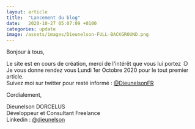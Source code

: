 ```yaml
---
layout: article
title:  "Lancement du blog"
date:   2020-10-27 05:07:09 +0100
categories: update
image: /assets/images/Dieunelson-FULL-BACKGROUND.png
---
```

Bonjour à tous,

Le site est en cours de création, merci de l'intérêt que vous lui portez :D<br>
Je vous donne rendez vous Lundi 1er Octobre 2020 pour le tout premier article.<br>
Suivez moi sur twitter pour resté informé : [@DieunelsonFR](https://twitter.com/DieunelsonFR)

Cordialement,

Dieunelson DORCELUS<br>
Développeur et Consultant Freelance<br>
Linkedin : [@dieunelson](https://www.linkedin.com/in/dieunelson/)
<!--more-->